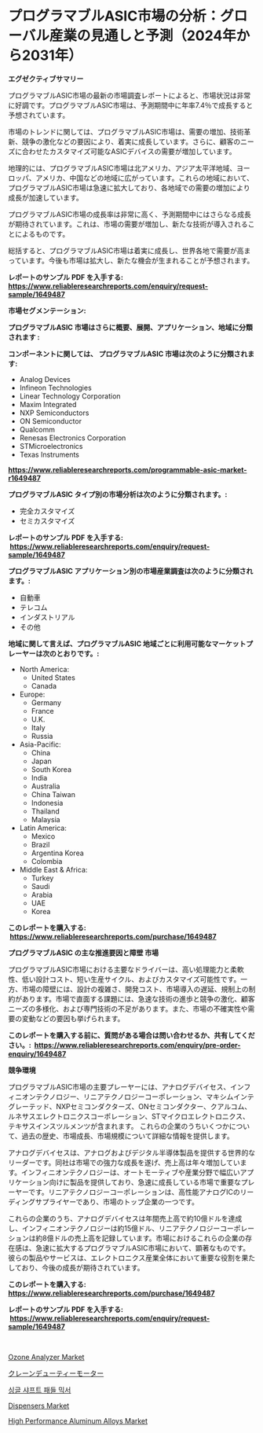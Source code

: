 <p><h1>プログラマブルASIC市場の分析：グローバル産業の見通しと予測（2024年から2031年）</h1></p><p><strong>エグゼクティブサマリー</strong></p>
<p><p>プログラマブルASIC市場の最新の市場調査レポートによると、市場状況は非常に好調です。プログラマブルASIC市場は、予測期間中に年率7.4％で成長すると予想されています。</p><p>市場のトレンドに関しては、プログラマブルASIC市場は、需要の増加、技術革新、競争の激化などの要因により、着実に成長しています。さらに、顧客のニーズに合わせたカスタマイズ可能なASICデバイスの需要が増加しています。</p><p>地理的には、プログラマブルASIC市場は北アメリカ、アジア太平洋地域、ヨーロッパ、アメリカ、中国などの地域に広がっています。これらの地域において、プログラマブルASIC市場は急速に拡大しており、各地域での需要の増加により成長が加速しています。</p><p>プログラマブルASIC市場の成長率は非常に高く、予測期間中にはさらなる成長が期待されています。これは、市場の需要が増加し、新たな技術が導入されることによるものです。</p><p>総括すると、プログラマブルASIC市場は着実に成長し、世界各地で需要が高まっています。今後も市場は拡大し、新たな機会が生まれることが予想されます。</p></p>
<p><strong>レポートのサンプル PDF を入手する: <a href="https://www.reliableresearchreports.com/enquiry/request-sample/1649487">https://www.reliableresearchreports.com/enquiry/request-sample/1649487</a></strong></p>
<p><strong>市場セグメンテーション:</strong></p>
<p><strong> プログラマブルASIC 市場はさらに概要、展開、アプリケーション、地域に分類されます :</strong></p>
<p><strong>コンポーネントに関しては、 プログラマブルASIC 市場は次のように分類されます: &nbsp;</strong></p>
<p><ul><li>Analog Devices</li><li>Infineon Technologies</li><li>Linear Technology Corporation</li><li>Maxim Integrated</li><li>NXP Semiconductors</li><li>ON Semiconductor</li><li>Qualcomm</li><li>Renesas Electronics Corporation</li><li>STMicroelectronics</li><li>Texas Instruments</li></ul></p>
<p><strong><a href="https://www.reliableresearchreports.com/programmable-asic-market-r1649487">https://www.reliableresearchreports.com/programmable-asic-market-r1649487</a></strong></p>
<p><strong> プログラマブルASIC タイプ別の市場分析は次のように分類されます。:</strong></p>
<p><ul><li>完全カスタマイズ</li><li>セミカスタマイズ</li></ul></p>
<p><strong>レポートのサンプル PDF を入手する: &nbsp;<a href="https://www.reliableresearchreports.com/enquiry/request-sample/1649487">https://www.reliableresearchreports.com/enquiry/request-sample/1649487</a></strong></p>
<p><strong> プログラマブルASIC アプリケーション別の市場産業調査は次のように分類されます。:</strong></p>
<p><ul><li>自動車</li><li>テレコム</li><li>インダストリアル</li><li>その他</li></ul></p>
<p><strong>地域に関して言えば、プログラマブルASIC 地域ごとに利用可能なマーケットプレーヤーは次のとおりです。:</strong></p>
<p><ul>
    <li>
        North America:
        <ul>
            <li>United States</li>
            <li>Canada</li>
        </ul>
    </li>
    <li>
        Europe:
        <ul>
            <li>Germany</li>
            <li>France</li>
            <li>U.K.</li>
            <li>Italy</li>
            <li>Russia</li>
        </ul>
    </li>
    <li>
        Asia-Pacific:
        <ul>
            <li>China</li>
            <li>Japan</li>
            <li>South Korea</li>
            <li>India</li>
            <li>Australia</li>
            <li>China Taiwan</li>
            <li>Indonesia</li>
            <li>Thailand</li>
            <li>Malaysia</li>
        </ul>
    </li>
    <li>
        Latin America:
        <ul>
            <li>Mexico</li>
            <li>Brazil</li>
            <li>Argentina Korea</li>
            <li>Colombia</li>
        </ul>
    </li>
    <li>
        Middle East & Africa:
        <ul>
            <li>Turkey</li>
            <li>Saudi</li>
            <li>Arabia</li>
            <li>UAE</li>
            <li>Korea</li>
        </ul>
    </li>
    </ul></p>
<p><strong>このレポートを購入する: &nbsp;<a href="https://www.reliableresearchreports.com/purchase/1649487">https://www.reliableresearchreports.com/purchase/1649487</a></strong></p>
<p><strong>プログラマブルASIC の主な推進要因と障壁 市場</strong></p>
<p><p>プログラマブルASIC市場における主要なドライバーは、高い処理能力と柔軟性、低い設計コスト、短い生産サイクル、およびカスタマイズ可能性です。一方、市場の障壁には、設計の複雑さ、開発コスト、市場導入の遅延、規制上の制約があります。市場で直面する課題には、急速な技術の進歩と競争の激化、顧客ニーズの多様化、および専門技術の不足があります。また、市場の不確実性や需要の変動などの要因も挙げられます。</p></p>
<p><strong>このレポートを購入する前に、質問がある場合は問い合わせるか、共有してください。:&nbsp; <a href="https://www.reliableresearchreports.com/enquiry/pre-order-enquiry/1649487">https://www.reliableresearchreports.com/enquiry/pre-order-enquiry/1649487</a></strong></p>
<p><strong>競争環境</strong></p>
<p><p>プログラマブルASIC市場の主要プレーヤーには、アナログデバイセス、インフィニオンテクノロジー、リニアテクノロジーコーポレーション、マキシムインテグレーテッド、NXPセミコンダクターズ、ONセミコンダクター、クアルコム、ルネサスエレクトロニクスコーポレーション、STマイクロエレクトロニクス、テキサスインスツルメンツが含まれます。 これらの企業のうちいくつかについて、過去の歴史、市場成長、市場規模について詳細な情報を提供します。</p><p>アナログデバイセスは、アナログおよびデジタル半導体製品を提供する世界的なリーダーです。同社は市場での強力な成長を遂げ、売上高は年々増加しています。インフィニオンテクノロジーは、オートモーティブや産業分野で幅広いアプリケーション向けに製品を提供しており、急速に成長している市場で重要なプレーヤーです。リニアテクノロジーコーポレーションは、高性能アナログICのリーディングサプライヤーであり、市場のトップ企業の一つです。</p><p>これらの企業のうち、アナログデバイセスは年間売上高で約10億ドルを達成し、インフィニオンテクノロジーは約15億ドル、リニアテクノロジーコーポレーションは約8億ドルの売上高を記録しています。市場におけるこれらの企業の存在感は、急速に拡大するプログラマブルASIC市場において、顕著なものです。彼らの製品やサービスは、エレクトロニクス産業全体において重要な役割を果たしており、今後の成長が期待されています。</p></p>
<p><strong>このレポートを購入する: &nbsp; <a href="https://www.reliableresearchreports.com/purchase/1649487">https://www.reliableresearchreports.com/purchase/1649487</a></strong></p>
<p><strong>レポートのサンプル PDF を入手する: &nbsp;<a href="https://www.reliableresearchreports.com/enquiry/request-sample/1649487">https://www.reliableresearchreports.com/enquiry/request-sample/1649487</a></strong><strong></strong></p>
<p>&nbsp;</p>
<p><p><a href="https://github.com/bmorecock/Market-Research-Report-List-2/blob/main/ozone-analyzer-market.md">Ozone Analyzer Market</a></p><p><a href="https://github.com/LeanneBruen2023/Market-Research-Report-List-1/blob/main/495540928610.md">クレーンデューティーモーター</a></p><p><a href="https://github.com/vs10l4sfg5c/Market-Research-Report-List-1/blob/main/346608326154.md">싱글 샤프트 패들 믹서</a></p><p><a href="https://view.publitas.com/reportprime-1/dispensers-market-trends-and-market-analysis-forecasted-for-period-2024-2031/">Dispensers Market</a></p><p><a href="https://www.linkedin.com/pulse/high-performance-aluminum-alloys-market-goal-estimating-size-jn6rf?trackingId=0Hz2l4ifpcYYA4ZwwdTBfw%3D%3D">High Performance Aluminum Alloys Market</a></p></p>
